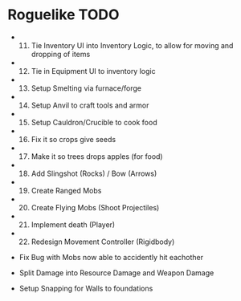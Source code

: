 # Roguelike TODO

[//]: # (- Tie in Loot Tables)
[//]: # (- Setup Mobs Targeting Builds as well)
[//]: # (- 1. Tie in stats to inventory stats display)
[//]: # (- 2. Setup Chat Feed for picking up powerups ex: Loganphx picked up Extra Jump)
[//]: # (- 3. Setup INCREASE_HEALTH, INCREASE_STAMINA, SLOW_HUNGER, and EXTRA_MELEE_DAMAGE Powerups)
[//]: # (- 4. Setup Health Regen + Shield Regen &#40;Player&#41;)
[//]: # (- 5. Health Bar for Entities )
[//]: # (- 6. Setup Player Equipment Component)
[//]: # (- 7. Tie in Equipment UI)
[//]: # (- 8. Day/Night Cycle)
[//]: # (- 09. Mob Spawning at Night)
[//]: # (- 10. Setup Crafting via workbench)
[//]: # (- 11. Setup Recipe Crafting)
- 11. Tie Inventory UI into Inventory Logic, to allow for moving and dropping of items
- 12. Tie in Equipment UI to inventory logic
- 13. Setup Smelting via furnace/forge
- 14. Setup Anvil to craft tools and armor
- 15. Setup Cauldron/Crucible to cook food
- 16. Fix it so crops give seeds
- 17. Make it so trees drops apples (for food)
- 18. Add Slingshot (Rocks) / Bow (Arrows)
- 19. Create Ranged Mobs
- 20. Create Flying Mobs (Shoot Projectiles)
- 21. Implement death (Player)
- 22. Redesign Movement Controller (Rigidbody)

- Fix Bug with Mobs now able to accidently hit eachother
- Split Damage into Resource Damage and Weapon Damage
- Setup Snapping for Walls to foundations